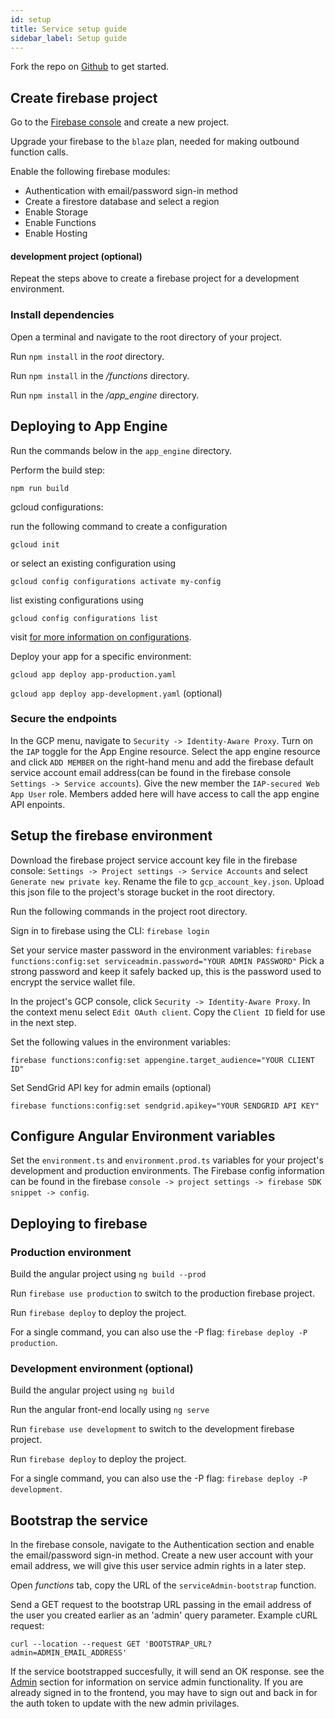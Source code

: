 ```yaml
---
id: setup
title: Service setup guide
sidebar_label: Setup guide
---
```


Fork the repo on [Github](https://github.com/turtlecoin/trtl-apps) to get started.

## Create firebase project

Go to the [Firebase console](https://console.firebase.google.com) and create a new project.

Upgrade your firebase to the `blaze` plan, needed for making outbound function calls.

Enable the following firebase modules:

- Authentication with email/password sign-in method
- Create a firestore database and select a region
- Enable Storage
- Enable Functions
- Enable Hosting

#### development project (optional)

Repeat the steps above to create a firebase project for a development environment.

### Install dependencies

Open a terminal and navigate to the root directory of your project.

Run `npm install` in the *root* directory.

Run `npm install` in the */functions* directory.

Run `npm install` in the */app_engine* directory.

## Deploying to App Engine

Run the commands below in the `app_engine` directory.

Perform the build step:

  `npm run build`

gcloud configurations:

  run the following command to create a configuration

  `gcloud init`

  or select an existing configuration using

  `gcloud config configurations activate my-config`

  list existing configurations using

  `gcloud config configurations list`

  visit [for more information on configurations](https://cloud.google.com/sdk/gcloud/reference/config/configurations).

Deploy your app for a specific environment:

  `gcloud app deploy app-production.yaml`

  `gcloud app deploy app-development.yaml` (optional)

### Secure the endpoints

In the GCP menu, navigate to `Security -> Identity-Aware Proxy`. Turn on the `IAP` toggle for the App Engine resource.
Select the app engine resource and click `ADD MEMBER` on the right-hand menu and add the firebase default service account email address(can be found in the firebase console `Settings -> Service accounts`). Give the new member the `IAP-secured Web App User` role. Members added here will have access to call the app engine API enpoints.

## Setup the firebase environment

Download the firebase project service account key file in the firebase console: `Settings -> Project settings -> Service Accounts` and select `Generate new private key`. Rename the file to `gcp_account_key.json`. Upload this json file to the project's storage bucket in the root directory.

Run the following commands in the project root directory.

Sign in to firebase using the CLI: `firebase login`

Set your service master password in the environment variables: `firebase functions:config:set serviceadmin.password="YOUR ADMIN PASSWORD"`
Pick a strong password and keep it safely backed up, this is the password used to encrypt the service wallet file.

In the project's GCP console, click `Security -> Identity-Aware Proxy`. In the context menu select `Edit OAuth client`. Copy the `Client ID` field for use in the next step.

Set the following values in the environment variables:

`firebase functions:config:set appengine.target_audience="YOUR CLIENT ID"`

Set SendGrid API key for admin emails (optional)

`firebase functions:config:set sendgrid.apikey="YOUR SENDGRID API KEY"`

## Configure Angular Environment variables

Set the `environment.ts` and `environment.prod.ts` variables for your project's development and production environments. The Firebase config information can be found in the firebase `console -> project settings -> firebase SDK snippet -> config`.

## Deploying to firebase

### Production environment

Build the angular project using `ng build --prod`

Run `firebase use production` to switch to the production firebase project.

Run `firebase deploy` to deploy the project.

For a single command, you can also use the -P flag: `firebase deploy -P production`.

### Development environment (optional)

Build the angular project using `ng build`

Run the angular front-end locally using `ng serve`

Run `firebase use development` to switch to the development firebase project.

Run `firebase deploy` to deploy the project.

For a single command, you can also use the -P flag: `firebase deploy -P development`.

## Bootstrap the service

In the firebase console, navigate to the Authentication section and enable the email/password sign-in method. Create a new user account with your email address, we will give this user service admin rights in a later step.

Open *functions* tab, copy the URL of the `serviceAdmin-bootstrap` function.

Send a GET request to the bootstrap URL passing in the email address of the user you created earlier as an 'admin' query parameter. Example cURL request:

`curl --location --request GET 'BOOTSTRAP_URL?admin=ADMIN_EMAIL_ADDRESS'`

If the service bootstrapped succesfully, it will send an OK response. see the [Admin](service/admin.md) section for information on service admin functionality. If you are already signed in to the frontend, you may have to sign out and back in for the auth token to update with the new admin privilages.